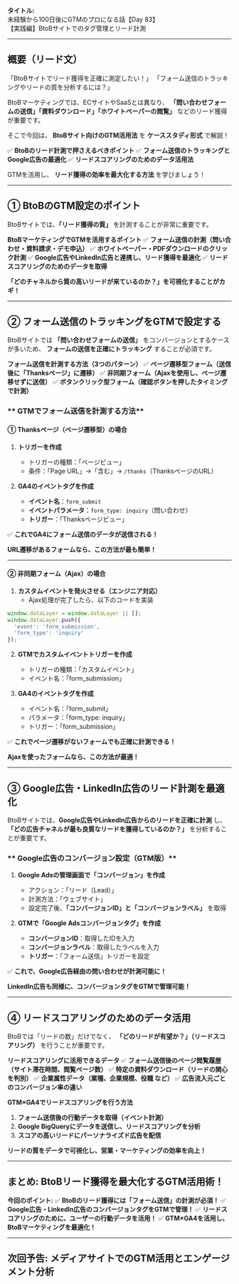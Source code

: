**タイトル:**\
未経験から100日後にGTMのプロになる話【Day 83】\
【実践編】BtoBサイトでのタグ管理とリード計測

---

## **概要（リード文）**

「BtoBサイトでリード獲得を正確に測定したい！」
「フォーム送信のトラッキングやリードの質を分析するには？」

BtoBマーケティングでは、ECサイトやSaaSとは異なり、
**「問い合わせフォームの送信」「資料ダウンロード」「ホワイトペーパーの閲覧」** などのリード獲得が重要です。

そこで今回は、 **BtoBサイト向けのGTM活用法** を **ケーススタディ形式** で解説！

✅ **BtoBのリード計測で押さえるべきポイント**
✅ **フォーム送信のトラッキングとGoogle広告の最適化**
✅ **リードスコアリングのためのデータ活用法**

GTMを活用し、 **リード獲得の効率を最大化する方法** を学びましょう！

---

## **① BtoBのGTM設定のポイント**

BtoBサイトでは、**「リード獲得の質」** を計測することが非常に重要です。

 **BtoBマーケティングでGTMを活用するポイント**
✅ **フォーム送信の計測（問い合わせ・資料請求・デモ申込）**
✅ **ホワイトペーパー・PDFダウンロードのクリック計測**
✅ **Google広告やLinkedIn広告と連携し、リード獲得を最適化**
✅ **リードスコアリングのためのデータを取得**

 **「どのチャネルから質の高いリードが来ているのか？」を可視化することがカギ！**

---

## **② フォーム送信のトラッキングをGTMで設定する**

BtoBサイトでは **「問い合わせフォームの送信」** をコンバージョンとするケースが多いため、
**フォームの送信を正確にトラッキング** することが必須です。

 **フォーム送信を計測する方法（3つのパターン）**
✅ **ページ遷移型フォーム（送信後に「Thanksページ」に遷移）**
✅ **非同期フォーム（Ajaxを使用し、ページ遷移せずに送信）**
✅ **ボタンクリック型フォーム（確認ボタンを押したタイミングで計測）**

### ** GTMでフォーム送信を計測する方法**

#### **① Thanksページ（ページ遷移型）の場合**

1. **トリガーを作成**
   - トリガーの種類：「ページビュー」
   - 条件：「Page URL」→「含む」→ `/thanks`（ThanksページのURL）

2. **GA4のイベントタグを作成**
   - **イベント名**：`form_submit`
   - **イベントパラメータ**：`form_type: inquiry`（問い合わせ）
   - **トリガー**：「Thanksページビュー」

✅ **これでGA4にフォーム送信のデータが送信される！**

 **URL遷移があるフォームなら、この方法が最も簡単！**

---

#### **② 非同期フォーム（Ajax）の場合**

1. **カスタムイベントを発火させる（エンジニア対応）**
   - Ajax処理が完了したら、以下のコードを実装

```javascript
window.dataLayer = window.dataLayer || [];
window.dataLayer.push({
  'event': 'form_submission',
  'form_type': 'inquiry'
});
```

2. **GTMでカスタムイベントトリガーを作成**
   - トリガーの種類：「カスタムイベント」
   - イベント名：「form_submission」

3. **GA4のイベントタグを作成**
   - イベント名：「form_submit」
   - パラメータ：「form_type: inquiry」
   - トリガー：「form_submission」

✅ **これでページ遷移がないフォームでも正確に計測できる！**

 **Ajaxを使ったフォームなら、この方法が最適！**

---

## **③ Google広告・LinkedIn広告のリード計測を最適化**

BtoBサイトでは、**Google広告やLinkedIn広告からのリードを正確に計測** し、
**「どの広告チャネルが最も良質なリードを獲得しているのか？」** を分析することが重要です。

### ** Google広告のコンバージョン設定（GTM版）**

1. **Google Adsの管理画面で「コンバージョン」を作成**
   - アクション：「リード（Lead）」
   - 計測方法：「ウェブサイト」
   - 設定完了後、**「コンバージョンID」と「コンバージョンラベル」** を取得

2. **GTMで「Google Adsコンバージョンタグ」を作成**
   - **コンバージョンID**：取得したIDを入力
   - **コンバージョンラベル**：取得したラベルを入力
   - **トリガー**：「フォーム送信」トリガーを設定

✅ **これで、Google広告経由の問い合わせが計測可能に！**

 **LinkedIn広告も同様に、コンバージョンタグをGTMで管理可能！**

---

## **④ リードスコアリングのためのデータ活用**

BtoBでは「リードの数」だけでなく、
**「どのリードが有望か？」（リードスコアリング）** を行うことが重要です。

 **リードスコアリングに活用できるデータ**
✅ **フォーム送信後のページ閲覧履歴（サイト滞在時間、閲覧ページ数）**
✅ **特定の資料ダウンロード（リードの関心を判別）**
✅ **企業属性データ（業種、企業規模、役職 など）**
✅ **広告流入元ごとのコンバージョン率の違い**

 **GTM×GA4でリードスコアリングを行う方法**

1. **フォーム送信後の行動データを取得（イベント計測）**
2. **Google BigQueryにデータを送信し、リードスコアリングを分析**
3. **スコアの高いリードにパーソナライズド広告を配信**

 **リードの質をデータで可視化し、営業・マーケティングの効率を向上！**

---

## **まとめ: BtoBリード獲得を最大化するGTM活用術！**

 **今回のポイント:**
✅ **BtoBのリード獲得には「フォーム送信」の計測が必須！**
✅ **Google広告・LinkedIn広告のコンバージョンタグをGTMで管理！**
✅ **リードスコアリングのために、ユーザーの行動データを活用！**
✅ **GTM×GA4を活用し、BtoBマーケティングを最適化！**

---

## **次回予告: メディアサイトでのGTM活用とエンゲージメント分析**